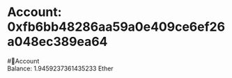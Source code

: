 
Account: 0xfb6bb48286aa59a0e409ce6ef26a048ec389ea64
===================================================
  
#📜Account  
Balance: 1.9459237361435233 Ether